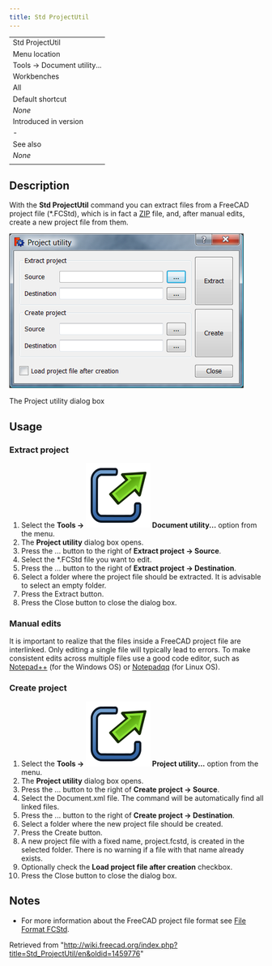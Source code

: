 ```yaml
---
title: Std ProjectUtil
---
```


|                             |
| --------------------------- |
| Std ProjectUtil             |
| Menu location               |
| Tools → Document utility... |
| Workbenches                 |
| All                         |
| Default shortcut            |
| _None_                      |
| Introduced in version       |
| -                           |
| See also                    |
| _None_                      |
|                             |

## Description

With the **Std ProjectUtil** command you can extract files from a FreeCAD project file (\*.FCStd), which is in fact a [ZIP](<https://en.wikipedia.org/wiki/Zip_(file_format)>) file, and, after manual edits, create a new project file from them.

![](/src/assets/images/Project_utility_en.png)

The Project utility dialog box

## Usage

### Extract project

1. Select the **Tools → ![](/src/assets/images/Std_ProjectUtil.svg) Document utility...** option from the menu.
2. The **Project utility** dialog box opens.
3. Press the ... button to the right of **Extract project → Source**.
4. Select the \*.FCStd file you want to edit.
5. Press the ... button to the right of **Extract project → Destination**.
6. Select a folder where the project file should be extracted. It is advisable to select an empty folder.
7. Press the Extract button.
8. Press the Close button to close the dialog box.

### Manual edits

It is important to realize that the files inside a FreeCAD project file are interlinked. Only editing a single file will typically lead to errors. To make consistent edits across multiple files use a good code editor, such as [Notepad++](https://notepad-plus-plus.org/) (for the Windows OS) or [Notepadqq](https://notepadqq.com/s/) (for Linux OS).

### Create project

1. Select the **Tools → ![](/src/assets/images/Std_ProjectUtil.svg) Project utility...** option from the menu.
2. The **Project utility** dialog box opens.
3. Press the ... button to the right of **Create project → Source**.
4. Select the Document.xml file. The command will be automatically find all linked files.
5. Press the ... button to the right of **Create project → Destination**.
6. Select a folder where the new project file should be created.
7. Press the Create button.
8. A new project file with a fixed name, project.fcstd, is created in the selected folder. There is no warning if a file with that name already exists.
9. Optionally check the **Load project file after creation** checkbox.
10. Press the Close button to close the dialog box.

## Notes

- For more information about the FreeCAD project file format see [File Format FCStd](/File_Format_FCStd "File Format FCStd").

Retrieved from "<http://wiki.freecad.org/index.php?title=Std_ProjectUtil/en&oldid=1459776>"
